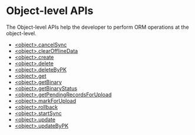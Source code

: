 


Object-level APIs
=================

The Object-level APIs help the developer to perform ORM operations at the object-level.

*   [<object\>.cancelSync](Object_cancelSync.md) 
*   [<object\>.clearOfflineData](Object_clearOfflineData.md)
*   [<object\>.create](ObjectCreate.md)
*   [<object\>.delete](ObjectDelete.md)
*   [<object\>.deleteByPK](ObjectDeletebyPK.md)
*   [<object\>.get](ObjectGet.md)
*   [<object\>.getBinary](ObjectgetBinary.md)
*   [<object\>.getBinaryStatus](ObjectgetBinaryStatus.md)
*   [<object\>.getPendingRecordsForUpload](ObjectgetPendingRecordsForUpload.md)
*   [<object\>.markForUpload](Object_markForUpload.md)
*   [<object\>.rollback](ObjectRollback.md)
*   [<object\>.startSync](ObjectStartSync.md)
*   [<object\>.update](ObjectUpdate.md)
*   [<object\>.updateByPK](ObjectUpdatebyPK.md)
